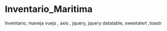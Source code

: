 # Inventario_Maritima
Inventario, maneja vuejs , axis , jquery, jquery datatable, sweetalert ,toastr
